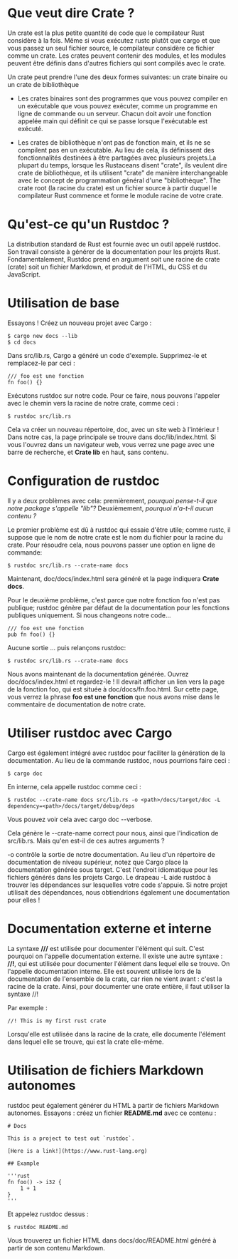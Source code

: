 # Que veut dire Crate ?
Un crate est la plus petite quantité de code que le compilateur Rust considère à la fois. Même si vous exécutez rustc plutôt que cargo et que vous passez un seul fichier source, le compilateur considère ce fichier comme un crate. Les crates peuvent contenir des modules, et les modules peuvent être définis dans d'autres fichiers qui sont compilés avec le crate.

Un crate peut prendre l'une des deux formes suivantes: un crate binaire ou un crate de bibliothèque

- Les crates binaires sont des programmes que vous pouvez compiler en un exécutable que vous pouvez exécuter, comme un programme en ligne de commande ou un serveur. Chacun doit avoir une fonction appelée main qui définit ce qui se passe lorsque l'exécutable est exécuté.

- Les crates de bibliothèque n'ont pas de fonction main, et ils ne se compilent pas en un exécutable. Au lieu de cela, ils définissent des fonctionnalités destinées à être partagées avec plusieurs projets.La plupart du temps, lorsque les Rustaceans disent "crate", ils veulent dire crate de bibliothèque, et ils utilisent "crate" de manière interchangeable avec le concept de programmation général d'une "bibliothèque".
The crate root (la racine du crate) est un fichier source à partir duquel le compilateur Rust commence et forme le module racine de votre crate.

# Qu'est-ce qu'un Rustdoc ?

La distribution standard de Rust est fournie avec un outil appelé rustdoc. Son travail consiste à générer de la documentation pour les projets Rust. Fondamentalement, Rustdoc prend en argument soit une racine de crate (crate) soit un fichier Markdown, et produit de l'HTML, du CSS et du JavaScript.

# Utilisation de base
Essayons ! Créez un nouveau projet avec Cargo :
```
$ cargo new docs --lib
$ cd docs
```
Dans src/lib.rs, Cargo a généré un code d'exemple. Supprimez-le et remplacez-le par ceci :
```
/// foo est une fonction
fn foo() {}
```
Exécutons rustdoc sur notre code. Pour ce faire, nous pouvons l'appeler avec le chemin vers la racine de notre crate, comme ceci :
```
$ rustdoc src/lib.rs
```
Cela va créer un nouveau répertoire, doc, avec un site web à l'intérieur ! Dans notre cas, la page principale se trouve dans doc/lib/index.html. Si vous l'ouvrez dans un navigateur web, vous verrez une page avec une barre de recherche, et **Crate lib** en haut, sans contenu.

# Configuration de rustdoc

Il y a deux problèmes avec cela: premièrement, _pourquoi pense-t-il que notre package s'appelle "lib"?_ Deuxièmement, _pourquoi n'a-t-il aucun contenu ?_

Le premier problème est dû à rustdoc qui essaie d'être utile; comme rustc, il suppose que le nom de notre crate est le nom du fichier pour la racine du crate. Pour résoudre cela, nous pouvons passer une option en ligne de commande:
```
$ rustdoc src/lib.rs --crate-name docs
```
Maintenant, doc/docs/index.html sera généré et la page indiquera **Crate docs**.

Pour le deuxième problème, c'est parce que notre fonction foo n'est pas publique; rustdoc génère par défaut de la documentation pour les fonctions publiques uniquement. Si nous changeons notre code...
```
/// foo est une fonction
pub fn foo() {}
```
Aucune sortie
... puis relançons rustdoc:
```
$ rustdoc src/lib.rs --crate-name docs
```
Nous avons maintenant de la documentation générée. Ouvrez doc/docs/index.html et regardez-le ! Il devrait afficher un lien vers la page de la fonction foo, qui est située à doc/docs/fn.foo.html. Sur cette page, vous verrez la phrase **foo est une fonction** que nous avons mise dans le commentaire de documentation de notre crate.

# Utiliser rustdoc avec Cargo

Cargo est également intégré avec rustdoc pour faciliter la génération de la documentation. Au lieu de la commande rustdoc, nous pourrions faire ceci :
```
$ cargo doc
```
En interne, cela appelle rustdoc comme ceci :
```
$ rustdoc --crate-name docs src/lib.rs -o <path>/docs/target/doc -L dependency=<path>/docs/target/debug/deps
```
Vous pouvez voir cela avec cargo doc --verbose.

Cela génère le --crate-name correct pour nous, ainsi que l'indication de src/lib.rs. Mais qu'en est-il de ces autres arguments ?

-o contrôle la sortie de notre documentation. Au lieu d'un répertoire de documentation de niveau supérieur, notez que Cargo place la documentation générée sous target. C'est l'endroit idiomatique pour les fichiers générés dans les projets Cargo.
Le drapeau -L aide rustdoc à trouver les dépendances sur lesquelles votre code s'appuie. Si notre projet utilisait des dépendances, nous obtiendrions également une documentation pour elles !

# Documentation externe et interne

La syntaxe **///** est utilisée pour documenter l'élément qui suit. C'est pourquoi on l'appelle documentation externe. Il existe une autre syntaxe : **//!**, qui est utilisée pour documenter l'élément dans lequel elle se trouve. On l'appelle documentation interne. Elle est souvent utilisée lors de la documentation de l'ensemble de la crate, car rien ne vient avant : c'est la racine de la crate. Ainsi, pour documenter une crate entière, il faut utiliser la syntaxe //!

Par exemple :
```
//! This is my first rust crate
```
Lorsqu'elle est utilisée dans la racine de la crate, elle documente l'élément dans lequel elle se trouve, qui est la crate elle-même.

# Utilisation de fichiers Markdown autonomes

rustdoc peut également générer du HTML à partir de fichiers Markdown autonomes. Essayons : créez un fichier **README.md** avec ce contenu :
```
# Docs

This is a project to test out `rustdoc`.

[Here is a link!](https://www.rust-lang.org)

## Example

'''rust
fn foo() -> i32 {
    1 + 1
}
'''
```
Et appelez rustdoc dessus :
```
$ rustdoc README.md
```
Vous trouverez un fichier HTML dans docs/doc/README.html généré à partir de son contenu Markdown.